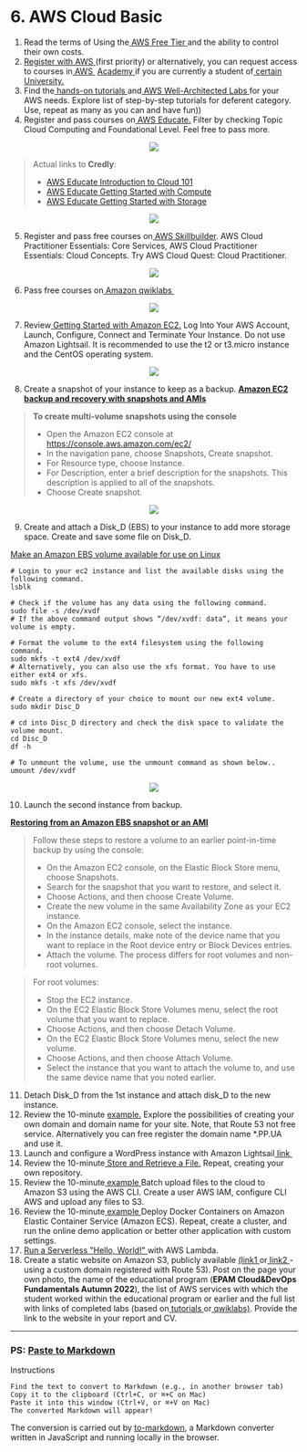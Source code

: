 # 6. AWS Cloud Basic 

1. Read the terms of Using the[  AWS Free Tier  ](https://docs.aws.amazon.com/en_us/awsaccountbilling/latest/aboutv2/billing-free-tier.html)and the ability to control their own costs.
2. [Register  with AWS  ](https://portal.aws.amazon.com/billing/signup?redirect_url=https%3A%2F%2Faws.amazon.com%2Fregistration-confirmation#/start)(first priority) or alternatively, you can request access to courses  in[  AWS ](https://aws.amazon.com/training/awsacademy/member-list/) [Academy  ](https://aws.amazon.com/training/awsacademy/member-list/)if you are currently a student of[  certain University.](https://aws.amazon.com/training/awsacademy/member-list/)
3. Find the[  hands-on tutorials  ](https://aws.amazon.com/ru/getting-started/hands-on/?awsf.getting-started-category=category%23compute&amp;awsf.getting-started-content-type=content-type%23hands-on&amp;?e=gs2020&amp;p=gsrc&amp;awsf.getting-started-level=*all)and[  AWS Well-Architected Labs  ](https://www.wellarchitectedlabs.com/)for  your AWS  needs. Explore list of step-by-step tutorials for deferent  category. Use, repeat as  many as you  can and have fun))
4. Register and pass courses on[  AWS Educate.](https://www.awseducate.com/) Filter by checking Topic Cloud Computing and Foundational Level. Feel free to pass more. 
<p align="center">
  <img src="https://github.com/Ivan2navI/L1_EPAM/blob/main//6.%20AWS/.info/A%204.1..png">
</p>

> Actual links to __Credly__:
> - [AWS Educate Introduction to Cloud 101](https://www.credly.com/badges/91260238-f8a4-43cb-a5be-225bf28ece76/public_url)
> - [AWS Educate Getting Started with Compute](https://www.credly.com/badges/c55b57e4-31ab-40fd-a2b4-ff4e1ea87cf7/public_url)
> - [AWS Educate Getting Started with Storage](https://www.credly.com/badges/8a610240-9c44-4ac7-b22c-a447c0addd1e/public_url)
<p align="center">
  <img src="https://github.com/Ivan2navI/L1_EPAM/blob/main//6.%20AWS/.info/A%204.2..png">
</p>

5. Register and pass free courses  on[  AWS Skillbuilder](https://explore.skillbuilder.aws/learn). AWS Cloud  Practitioner Essentials: Core Services, AWS Cloud  Practitioner Essentials: Cloud Concepts. Try AWS Cloud  Quest: Cloud Practitioner. 
<p align="center">
  <img src="https://github.com/Ivan2navI/L1_EPAM/blob/main//6.%20AWS/.info/A%205..png">
</p>

6. Pass free courses on[  Amazon  qwiklabs ](https://amazon.qwiklabs.com/)
<p align="center">
  <img src="https://github.com/Ivan2navI/L1_EPAM/blob/main//6.%20AWS/.info/A%206..png">
</p>

7. Review[  Getting  Started  with  Amazon  EC2.](https://aws.amazon.com/ec2/getting-started/?nc1=h_ls)  Log  Into  Your  AWS  Account,  Launch,  Configure,  Connect and Terminate Your Instance. Do not use Amazon Lightsail. It is recommended to use the t2 or t3.micro instance and the CentOS operating system. 
<p align="center">
  <img src="https://github.com/Ivan2navI/L1_EPAM/blob/main//6.%20AWS/.info/A%207..png">
</p>

8. Create a snapshot of  your instance to keep as a backup.
__[Amazon EC2 backup and recovery with snapshots and AMIs](https://docs.aws.amazon.com/prescriptive-guidance/latest/backup-recovery/ec2-backup.html)__
> __To create multi-volume snapshots using the console__
> - Open the Amazon EC2 console at https://console.aws.amazon.com/ec2/
> - In the navigation pane, choose Snapshots, Create snapshot.
> - For Resource type, choose Instance.
> - For Description, enter a brief description for the snapshots. This description is applied to all of the snapshots.
> - Choose Create snapshot.
<p align="center">
  <img src="https://github.com/Ivan2navI/L1_EPAM/blob/main//6.%20AWS/.info/A%208..png">
</p>

9. Create and attach a Disk_D (EBS) to your instance to add more storage space. Create and save some file on Disk_D.

[Make an Amazon EBS volume available for use on Linux](https://docs.aws.amazon.com/AWSEC2/latest/UserGuide/ebs-using-volumes.html)
```console
# Login to your ec2 instance and list the available disks using the following command.
lsblk

# Check if the volume has any data using the following command.
sudo file -s /dev/xvdf
# If the above command output shows “/dev/xvdf: data“, it means your volume is empty.

# Format the volume to the ext4 filesystem using the following command.
sudo mkfs -t ext4 /dev/xvdf
# Alternatively, you can also use the xfs format. You have to use either ext4 or xfs.
sudo mkfs -t xfs /dev/xvdf

# Create a directory of your choice to mount our new ext4 volume.
sudo mkdir Disc_D

# cd into Disc_D directory and check the disk space to validate the volume mount.
cd Disc_D
df -h

# To unmount the volume, use the unmount command as shown below..
umount /dev/xvdf
```
<p align="center">
  <img src="https://github.com/Ivan2navI/L1_EPAM/blob/main//6.%20AWS/.info/A%209..png">
</p>

10. Launch the second instance from backup.

__[Restoring from an Amazon EBS snapshot or an AMI](https://docs.aws.amazon.com/prescriptive-guidance/latest/backup-recovery/restore.html)__
> Follow these steps to restore a volume to an earlier point-in-time backup by using the console:
> - On the Amazon EC2 console, on the Elastic Block Store menu, choose Snapshots.
> - Search for the snapshot that you want to restore, and select it.
> - Choose Actions, and then choose Create Volume.
> - Create the new volume in the same Availability Zone as your EC2 instance.
> - On the Amazon EC2 console, select the instance.
> - In the instance details, make note of the device name that you want to replace in the Root device entry or Block Devices entries.
> - Attach the volume. The process differs for root volumes and non-root volumes.
    
> For root volumes:
> - Stop the EC2 instance.
> - On the EC2 Elastic Block Store Volumes menu, select the root volume that you want to replace.
> - Choose Actions, and then choose Detach Volume.
> - On the EC2 Elastic Block Store Volumes menu, select the new volume.
> - Choose Actions, and then choose Attach Volume.
> - Select the instance that you want to attach the volume to, and use the same device name that you noted earlier.


11. Detach Disk_D from the 1st instance and attach  disk_D to the new instance. 
12. Review the 10-minute [example.](https://aws.amazon.com/getting-started/hands-on/get-a-domain/?nc1=h_ls) Explore the possibilities of creating your own domain and domain  name  for  your  site.  Note,  that  Route  53  not  free  service. Alternatively  you  can  free register the  domain name *.PP.UA and use it. 
13. Launch and configure a WordPress instance with Amazon Lightsail[  link  ](https://aws.amazon.com/getting-started/hands-on/launch-a-wordpress-website/?trk=gs_card) 
14. Review the 10-minute[  Store and Retrieve a File.](https://aws.amazon.com/getting-started/hands-on/backup-files-to-amazon-s3/) Repeat, creating your own repository.
15. Review  the  10-minute[  example  ](https://aws.amazon.com/getting-started/hands-on/backup-to-s3-cli/?nc1=h_ls)Batch  upload  files  to  the  cloud  to  Amazon  S3  using  the  AWS  CLI. Create a user AWS  IAM, configure CLI AWS and upload any files  to S3.
16. Review the 10-minute[  example  ](https://aws.amazon.com/getting-started/hands-on/deploy-docker-containers/?nc1=h_ls)Deploy Docker Containers on Amazon Elastic Container Service (Amazon  ECS).  Repeat,  create  a  cluster,  and  run  the  online  demo  application  or  better  other application with custom settings.
17. [Run a Serverless "Hello, World!"  ](https://aws.amazon.com/getting-started/hands-on/run-serverless-code/?nc1=h_ls)with  AWS Lambda. 
18. Create a static website on Amazon S3, publicly available [(link1  ](https://docs.aws.amazon.com/AmazonS3/latest/dev/HostingWebsiteOnS3Setup.html)or[  link2  ](https://docs.aws.amazon.com/AmazonS3/latest/dev/website-hosting-custom-domain-walkthrough.html)- using a custom domain registered with Route 53). Post on the page your own photo, the name of the educational program  (**EPAM  Cloud&DevOps  Fundamentals  Autumn  2022**),  the  list  of  AWS  services  with which the student worked within the educational program or earlier and the full list with links of  completed  labs  (based  on[  tutorials  ](https://aws.amazon.com/getting-started/hands-on/?awsf.getting-started-content-type=content-type%23hands-on&amp;?e=gs2020&amp;p=gsrc)or[  qwiklabs)](https://amazon.qwiklabs.com/).  Provide  the  link  to  the  website  in  your  report and СV.

---
### PS: [Paste to Markdown](https://euangoddard.github.io/clipboard2markdown/)

Instructions

    Find the text to convert to Markdown (e.g., in another browser tab)
    Copy it to the clipboard (Ctrl+C, or ⌘+C on Mac)
    Paste it into this window (Ctrl+V, or ⌘+V on Mac)
    The converted Markdown will appear!

The conversion is carried out by [to-markdown](https://github.com/domchristie/to-markdown), a Markdown converter written in JavaScript and running locally in the browser.
